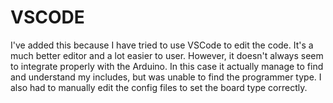 # VSCODE

I've added this because I have tried to use VSCode to edit the code. It's a much better editor and a lot easier to user. However, it doesn't always seem to integrate properly with the Arduino. In this case it actually manage to find and understand my includes, but was unable to find the programmer type. I also had to manually edit the config files to set the board type correctly.

